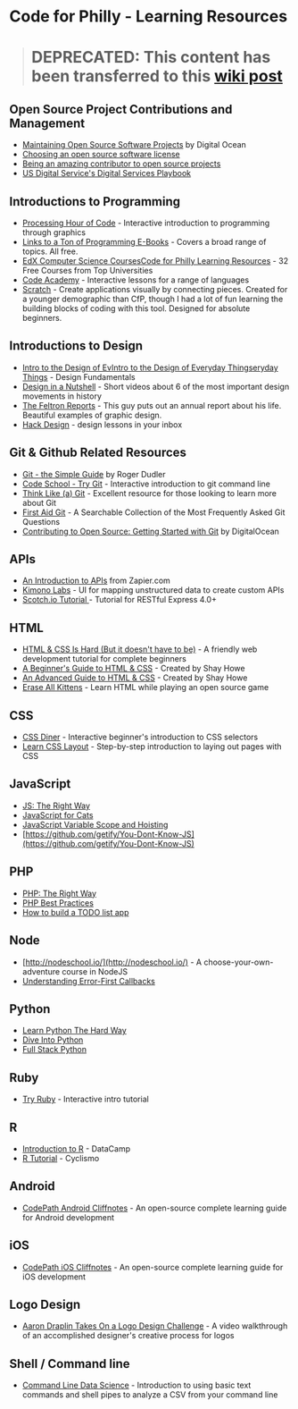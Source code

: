 # Code for Philly - Learning Resources

> # DEPRECATED: This content has been transferred to this [wiki post](http://forum.codeforphilly.org/t/learning-resources-wiki-post/594)

## Open Source Project Contributions and Management

* [Maintaining Open Source Software Projects](https://www.digitalocean.com/community/tutorials/maintaining-open-source-software-projects) by Digital Ocean
* [Choosing an open source software license](https://choosealicense.com/) 
* [Being an amazing contributor to open source projects](https://opensource.com/life/11/3/how-become-amazing-contributor-open-source-project)
* [US Digital Service's Digital Services Playbook](https://playbook.cio.gov/) 

## Introductions to Programming

*   [Processing Hour of Code](http://hello.processing.org/) - Interactive introduction to programming through graphics
*   [Links to a Ton of Programming E-Books](https://github.com/vhf/free-programming-books/blob/master/free-programming-books.md#professional-development)  - Covers a broad range of topics. All free. 
*   [EdX Computer Science Courses](https://www.edx.org/course-list/allschools/computer-science/allcourses)[Code for Philly Learning Resources](/t4OcAqpaiRW) - 32 Free Courses from Top Universities
*   [Code Academy](http://www.codecademy.com/)  -  Interactive lessons for a range of languages
*   [Scratch](http://scratch.mit.edu/) - Create applications visually by connecting pieces. Created for a younger demographic than CfP, though I had a lot of fun learning the building blocks of coding with this tool. Designed for absolute beginners.

## Introductions to Design

*   [Intro to the Design of Ev](https://www.udacity.com/course/design101)[Intro to the Design of Everyday Things](https://www.udacity.com/course/design101)[eryday Things](https://www.udacity.com/course/design101) - Design Fundamentals
*   [Design in a Nutshell](http://www.open.edu/openlearn/science-maths-technology/engineering-and-technology/design-and-innovation/design/design-nutshell) - Short videos about 6 of the most important design movements in history
*   [The Feltron Reports](http://feltron.com/) - This guy puts out an annual report about his life. Beautiful examples of graphic design.
*   [Hack Design](https://hackdesign.org) - design lessons in your inbox

## Git & Github Related Resources

*   [Git - the Simple Guide](http://rogerdudler.github.io/git-guide/) by Roger Dudler
*   [Code School - Try Git](https://try.github.io/) - Interactive introduction to git command line
*   [Think Like (a) Git](http://think-like-a-git.net/) - Excellent resource for those looking to learn more about Git
*   [First Aid Git](http://ricardofilipe.com/projects/firstaidgit/#/) - A Searchable Collection of the Most Frequently Asked Git Questions
* [Contributing to Open Source: Getting Started with Git](https://www.digitalocean.com/community/tutorials/contributing-to-open-source-getting-started-with-git) by DigitalOcean

## APIs

*   [An Introduction to APIs](https://zapier.com/learn/apis/) from Zapier.com
*   [Kimono Labs](http://www.kimonolabs.com/) - UI for mapping unstructured data to create custom APIs
*   [Scotch.io Tutorial ](http://scotch.io/tutorials/javascript/build-a-restful-api-using-node-and-express-4)- Tutorial for RESTful Express 4.0+

## HTML

*   [HTML & CSS Is Hard (But it doesn't have to be)](https://internetingishard.com/html-and-css/) - A friendly web development tutorial for complete beginners
*   [A Beginner's Guide to HTML & CSS](http://learn.shayhowe.com/html-css) - Created by Shay Howe
*   [An Advanced Guide to HTML & CSS](http://learn.shayhowe.com/advanced-html-css) - Created by Shay Howe
*   [Erase All Kittens](http://eraseallkittens.com/) - Learn HTML while playing an open source game

## CSS

*   [CSS Diner](http://flukeout.github.io/) - Interactive beginner's introduction to CSS selectors
*   [Learn CSS Layout](http://learnlayout.com/) - Step-by-step introduction to laying out pages with CSS

## JavaScript

*   [JS: The Right Way](http://jstherightway.org/)
*   [JavaScript for Cats](http://jsforcats.com/)
*   [JavaScript Variable Scope and Hoisting](http://javascriptissexy.com/javascript-variable-scope-and-hoisting-explained/)
*   [](https://github.com/getify/You-Dont-Know-JS)[https://github.com/getify/You-Dont-Know-JS](https://github.com/getify/You-Dont-Know-JS)

## PHP

*   [PHP: The Right Way](http://www.phptherightway.com/)
*   [PHP Best Practices](https://phpbestpractices.org/)
*   [How to build a TODO list app](http://reganstarr.com/blog/how-to-build-a-to-do-list-app)

## Node

*   [](http://nodeschool.io/)[http://nodeschool.io/](http://nodeschool.io/) - A choose-your-own-adventure course in NodeJS
*   [Understanding Error-First Callbacks](http://thenodeway.io/posts/understanding-error-first-callbacks/)

## Python

*   [Learn Python The Hard Way](http://learnpythonthehardway.org/book/)
*   [Dive Into Python](http://www.diveintopython.net/toc/index.html)
*   [Full Stack Python](http://www.fullstackpython.com/) 

## Ruby

*   [Try Ruby](http://tryruby.org) - Interactive intro tutorial

## R

*   [Introduction to R](https://www.datacamp.com/courses/free-introduction-to-r) - DataCamp
*   [R Tutorial](http://www.cyclismo.org/tutorial/R/index.html) - Cyclismo

## Android

*   [CodePath Android Cliffnotes](http://guides.codepath.com/android) - An open-source complete learning guide for Android development

## iOS

*   [CodePath iOS Cliffnotes](http://guides.codepath.com/ios) - An open-source complete learning guide for iOS development

## Logo Design

*   [Aaron Draplin Takes On a Logo Design Challenge](http://vimeo.com/113751583) - A video walkthrough of an accomplished designer's creative process for logos

## Shell / Command line

*   [Command Line Data Science](http://civic.io/2015/02/03/command-line-data-science/) - Introduction to using basic text commands and shell pipes to analyze a CSV from your command line

